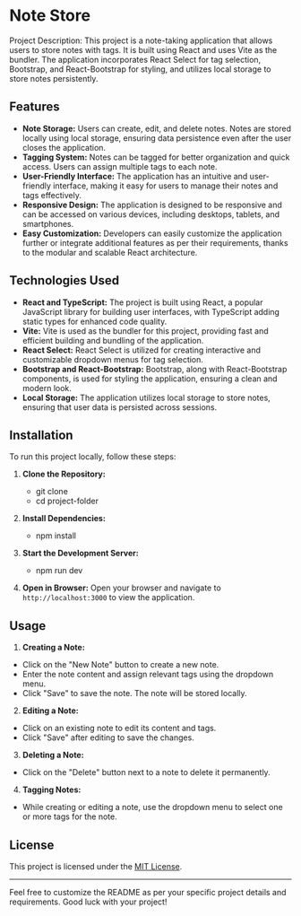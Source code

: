 # Note Store

Project Description: This project is a note-taking application that allows users to store notes with tags. It is built using React and uses Vite as the bundler. The application incorporates React Select for tag selection, Bootstrap, and React-Bootstrap for styling, and utilizes local storage to store notes persistently.

## Features

- **Note Storage:** Users can create, edit, and delete notes. Notes are stored locally using local storage, ensuring data persistence even after the user closes the application.
- **Tagging System:** Notes can be tagged for better organization and quick access. Users can assign multiple tags to each note.
- **User-Friendly Interface:** The application has an intuitive and user-friendly interface, making it easy for users to manage their notes and tags effectively.
- **Responsive Design:** The application is designed to be responsive and can be accessed on various devices, including desktops, tablets, and smartphones.
- **Easy Customization:** Developers can easily customize the application further or integrate additional features as per their requirements, thanks to the modular and scalable React architecture.

## Technologies Used

- **React and TypeScript:** The project is built using React, a popular JavaScript library for building user interfaces, with TypeScript adding static types for enhanced code quality.
- **Vite:** Vite is used as the bundler for this project, providing fast and efficient building and bundling of the application.
- **React Select:** React Select is utilized for creating interactive and customizable dropdown menus for tag selection.
- **Bootstrap and React-Bootstrap:** Bootstrap, along with React-Bootstrap components, is used for styling the application, ensuring a clean and modern look.
- **Local Storage:** The application utilizes local storage to store notes, ensuring that user data is persisted across sessions.

## Installation

To run this project locally, follow these steps:

1. **Clone the Repository:**

    - git clone <repository-url>
    - cd project-folder

2. **Install Dependencies:**

    - npm install

3. **Start the Development Server:**

    - npm run dev


4. **Open in Browser:**
Open your browser and navigate to `http://localhost:3000` to view the application.

## Usage

1. **Creating a Note:**
- Click on the "New Note" button to create a new note.
- Enter the note content and assign relevant tags using the dropdown menu.
- Click "Save" to save the note. The note will be stored locally.

2. **Editing a Note:**
- Click on an existing note to edit its content and tags.
- Click "Save" after editing to save the changes.

3. **Deleting a Note:**
- Click on the "Delete" button next to a note to delete it permanently.

4. **Tagging Notes:**
- While creating or editing a note, use the dropdown menu to select one or more tags for the note.

## License

This project is licensed under the [MIT License](LICENSE.md).

---

Feel free to customize the README as per your specific project details and requirements. Good luck with your project!


